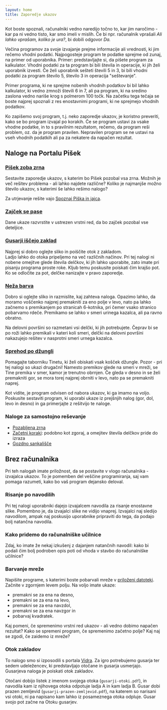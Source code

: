 ```yaml
---
layout: home
title: Zaporedje ukazov
---
```


Kot boste spoznali, računalniki vedno naredijo točno to, kar jim naročimo - kar pa ni vedno tisto, kar smo imeli v mislih.
Če bi npr. računalnik vprašali _Ali lahko vprašam, koliko je ura?_, bi dobili odgovor _Da._

Večina programov za svoje izvajanje prejme informacije ali vrednosti, ki jim rečemo vhodni podatki.
Najpogosteje program te podatke sprejme od zunaj, na primer od uporabnika.
Primer: predstavljajte si, da pišete program za kalkulator. Vhodni podatki za ta program bi bili števila in operacije, ki jih želi uporabnik izvesti. 
Če želi uporabnik sešteti števili 5 in 3, bi bili vhodni podatki za program število 5, število 3 in operacija "seštevanje".

Primer programa, ki ne sprejme nobenih vhodnih podatkov bi bil lahko kalkulator, ki vedno zmnoži števili 6 in 7, ali pa program, 
ki na sredino zaslona vedno nariše krog s polmerom 100 točk. 
Na začetku tega tečaja se boste najprej spoznali z res enostavnimi programi, ki ne sprejmejo vhodnih podatkov.

Ko zapišemo svoj program, t.j. neko zaporedje ukazov, je koristno preveriti, kako se bo program izvajal po korakih.
Če se program ustavi za vsake vhodne podatke, in to s pravilnim rezultatom, rečemo, da program reši problem, 
oz. da je program pravilen. Nepravilen program se ne ustavi na vseh vhodnih podatkih ali pa za nekatere da napačen rezultat.

## Naloge na Portalu Pišek

### [Pišek zoba zrna](https://pisek.acm.si/contents/4907-4902-6586947264732270-337559782458156072-792990685659790508-1406670246764682841/)

Sestavite zaporedje ukazov, s katerim bo Pišek pozobal vsa zrna.
Možnih je več rešitev problema - ali lahko najdete različne?
Koliko je najmanjše možno število ukazov, s katerimi še lahko rešimo nalogo?

Za utrjevanje rešite vajo [Spoznaj Piška in jajca](https://pisek.acm.si/contents/4907-4902-6586947264732270-1019917885797944638-500716107770886984/).

### [Zajček se pase](https://pisek.acm.si/contents/4907-319805995281415931-598127356695689187-1377786176696507594-39813363471970577-194969246516065149/)

Dane ukaze razvrstite v ustrezen vrstni red, da bo zajček pozobal vse deteljice.

### [Gusarji iščejo zaklad](https://pisek.acm.si/contents/4907-319805995281415931-1468740812716735939-1065261577502713763-1001406523172202844/)

Najprej si dobro oglejte sliko in poiščite otok z zakladom.  
Ladjo lahko do otoka pripeljemo na več različnih načinov.
Pri tej nalogi ni nobene omejitve glede števila delčkov, ki jih lahko uporabite, zato imate pri pisanju programa proste roke.
Kljub temu poskusite poiskati čim krajšo pot. Ko se odločite za pot, delčke nanizajte v pravo zaporedje.

### [Neža barva](https://pisek.acm.si/contents/4907-319805995281415931-1468740812716735939-1065261577502713763-494973846763652249/)

Dobro si oglejte sliko in razmislite, kaj zahteva naloga. Opazimo lahko, da moramo voščenko najprej premakniti za eno polje v levo, 
nato pa lahko začnemo s premikanjem po stranicah 6-kotnika, pri čemer vsako stranico pobarvamo rdeče. 
Premikamo se lahko v smeri urinega kazalca, ali pa ravno obratno.

Na delovni površini so razmetani vsi delčki, ki jih potrebujete. 
Čeprav bi se po roži lahko premikali v kateri koli smeri, delčki na delovni površini nakazujejo rešitev v nasprotni smeri urnega kazalca.

### [Sprehod po džungli](https://pisek.acm.si/contents/4907-905475276192595697-1211536570574997293-916355264606378407/)

Pomagajte taborniku Tinetu, ki želi obiskati vsak košček džungle.
Pozor - pri tej nalogi so ukazi drugačni! Namesto premikov glede na smeri v mreži, se Tine premika v smer, kamor je trenutno obrnjen. 
Če gleda v desno in se želi premakniti gor, se mora torej najprej obrniti v levo, nato pa se premakniti naprej.

Kot vidite, je program odvisen od nabora ukazov, ki ga imamo na voljo. 
Poskusite sestaviti program, ki uporabi ukaze iz prejšnjih nalog (gor, dol, levo in desno) in ga primerjajte z rešitvijo te naloge.

### Naloge za samostojno reševanje

- [Pozabljena zrna](https://pisek.acm.si/contents/4907-905475276192595697-1211536570574997293-749187630887873442/)
- [Začetni koraki](https://pisek.acm.si/contents/4907-905475276192595697-1211536570574997293-156249197232542929/): podobno kot zgoraj, a omejitev števila delčkov pride do izraza
- [Gozdno sankališče](https://pisek.acm.si/contents/4907-905475276192595697-1211536570574997293-761725721677256299/)

## Brez računalnika

Pri teh nalogah imate priložnost, da se postavite v vlogo računalnika - izvajalca ukazov.
To je pomemben del veščine programiranja, saj vam pomaga razumeti, kako bo vaš program dejansko deloval.

### Risanje po navodilih

Pri tej nalogi uporabniki dajejo izvajalcem navodila za risanje enostavne slike.
Pomembno je, da izvajalci slike ne vidijo vnaprej.
Izvajalci naj sledijo navodilom, ampak naj poskusijo uporabnike pripraviti do tega, da podajo bolj natančna navodila.

### Kako pridemo do računalniške učilnice

Zdaj, ko imate že nekaj izkušenj z dajanjem natančnih navodil: kako bi podali čim bolj podroben opis poti od vhoda v stavbo do računalniške učilnice?

### Barvanje mreže

Napišite programe, s katerimi boste pobarvali mreže v [priloženi datoteki](barvanje-mreze.pdf).
Začnite v zgornjem levem polju. Na voljo imate ukaze:

- premakni se za ena na desno,
- premakni se za ena na levo,
- premakni se za ena navzdol,
- premakni se za ena navzgor in
- pobarvaj kvadratek.

Kaj pomeni, če spremenimo vrstni red ukazov - ali vedno dobimo napačen rezultat?
Kako se spremeni program, če spremenimo začetno polje?
Kaj naj se zgodi, če zaidemo iz mreže?

### Otok zakladov

To nalogo smo si izposodili s portala [Vidra](http://vidra.si/otok-zakladov/). Za igro potrebujemo gusarja ter sedem udeležencev, ki predstavljajo otočane in gusarja usmerjajo.
Gusarjeva naloga je poiskati otok zakladov.

Otočani dobijo listek z imenom svojega otoka (`gusarji-otoki.pdf`), in navodila kam iz njihovega otoka odpotuje ladja A in kam ladja B. 
Gusar dobi prazen zemljevid (`gusarji-prazen-zemljevid.pdf`), na katerem so narisani vsi otoki, ni pa napisano kam lahko iz posameznega otoka odpluje.
Gusar svojo pot začne na Otoku gusarjev.
